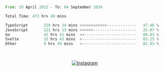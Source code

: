 <!--START_SECTION:waka-->

```rust
From: 19 April 2022 - To: 04 September 2024

Total Time: 473 hrs 40 mins

TypeScript       229 hrs 34 mins >>>>>>>>>>>>-------------   47.48 %
JavaScript       121 hrs 13 mins >>>>>>-------------------   25.07 %
Go               42 hrs 41 mins  >>-----------------------   08.83 %
Svelte           15 hrs 43 mins  >------------------------   03.25 %
Other            9 hrs 49 mins   >------------------------   02.03 %
```

<!--END_SECTION:waka-->


<!-- &nbsp;<div align="center">
  [![Spotify](https://supakorn-spotify.vercel.app/api/spotify?background_color=0d1117&border_color=ffffff)](https://open.spotify.com/user/314ljfgc3h2e3vrqtbm3tq35t5zq?si=f93b8de147494e3a)  
</div>
-->

&nbsp;<div align="center">
  [![Instagram](https://img.shields.io/badge/Instagram-E4405F?style=for-the-badge&logo=instagram&logoColor=white)](https://www.instagram.com/supakornigm/)
</div>


